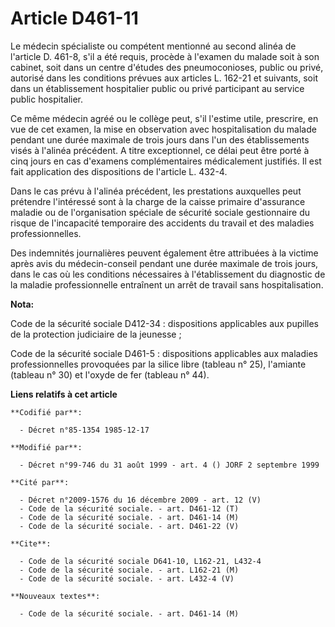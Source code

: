 # Article D461-11

Le médecin spécialiste ou compétent mentionné au second alinéa de l'article D. 461-8, s'il a été requis, procède à l'examen
du malade soit à son cabinet, soit dans un centre d'études des pneumoconioses, public ou privé, autorisé dans les conditions
prévues aux articles L. 162-21 et suivants, soit dans un établissement hospitalier public ou privé participant au service
public hospitalier.

Ce même médecin agréé ou le collège peut, s'il l'estime utile, prescrire, en vue de cet examen, la mise en observation avec
hospitalisation du malade pendant une durée maximale de trois jours dans l'un des établissements visés à l'alinéa précédent.
A titre exceptionnel, ce délai peut être porté à cinq jours en cas d'examens complémentaires médicalement justifiés. Il est
fait application des dispositions de l'article L. 432-4.

Dans le cas prévu à l'alinéa précédent, les prestations auxquelles peut prétendre l'intéressé sont à la charge de la caisse
primaire d'assurance maladie ou de l'organisation spéciale de sécurité sociale gestionnaire du risque de l'incapacité
temporaire des accidents du travail et des maladies professionnelles.

Des indemnités journalières peuvent également être attribuées à la victime après avis du médecin-conseil pendant une durée
maximale de trois jours, dans le cas où les conditions nécessaires à l'établissement du diagnostic de la maladie
professionnelle entraînent un arrêt de travail sans hospitalisation.

**Nota:**

Code de la sécurité sociale D412-34 : dispositions applicables aux pupilles de la protection judiciaire de la jeunesse ; 

Code de la sécurité sociale D461-5 : dispositions applicables aux maladies professionnelles provoquées par la silice libre
(tableau n° 25), l'amiante (tableau n° 30) et l'oxyde de fer (tableau n° 44).

**Liens relatifs à cet article**

	**Codifié par**:

	  - Décret n°85-1354 1985-12-17

	**Modifié par**:

	  - Décret n°99-746 du 31 août 1999 - art. 4 () JORF 2 septembre 1999

	**Cité par**:

	  - Décret n°2009-1576 du 16 décembre 2009 - art. 12 (V)
	  - Code de la sécurité sociale. - art. D461-12 (T)
	  - Code de la sécurité sociale. - art. D461-14 (M)
	  - Code de la sécurité sociale. - art. D461-22 (V)

	**Cite**:

	  - Code de la sécurité sociale D641-10, L162-21, L432-4
	  - Code de la sécurité sociale. - art. L162-21 (M)
	  - Code de la sécurité sociale. - art. L432-4 (V)

	**Nouveaux textes**:

	  - Code de la sécurité sociale. - art. D461-14 (M)
